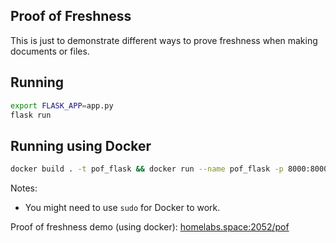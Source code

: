 ## Proof of Freshness
This is just to demonstrate different ways to prove freshness when making documents or files.

## Running
```bash
export FLASK_APP=app.py
flask run
```

## Running using Docker
```bash
docker build . -t pof_flask && docker run --name pof_flask -p 8000:8000 pof_flask
```

Notes:
- You might need to use `sudo` for Docker to work.

Proof of freshness demo (using docker): [homelabs.space:2052/pof](http://homelabs.space:2052/pof)
